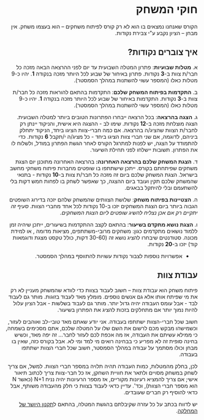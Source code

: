 <div dir='rtl' lang='he'>

חוקי המשחק
==========

הקורס שאנחנו נמצאים בו הוא לא רק קורס לפיתוח משחקים – הוא בעצמו משחק. אין מבחן –
הציון נקבע ע"י צבירת נקודות.

איך צוברים נקודות?
------------------

א.   **מטלות שבועיות**: פתרון המטלה השבועית עד יום לפני ההרצאה הבאה מזכה כל חבר/ת
    צוות ב-**3** נקודות. פתרון באיחור של שבוע לכל היותר מזכה בנקודה **1**.
    יהיו כ-9 מטלות כאלו (המספר עשוי להשתנות במהלך הסמסטר).

ב.   **התקדמות בפיתוח המשחק שלכם**: התקדמות בהתאם להוראות מזכה כל חבר/ת צוות
    ב-**3** נקודות. התקדמות באיחור של שבוע לכל היותר מזכה בנקודה **1**.
    יהיו כ-9 מטלות כאלו (המספר עשוי להשתנות במהלך הסמסטר).

ג.   **הצגה בהרצאה**: בכל הרצאה ייבחרו הפתרונות הטובים ביותר למטלה השבועית. 
    הצגה מוצלחת מזכה ב-**12** נקודות.
    שימו לב - ההצגה היא אישית, והניקוד יינתן רק לחבר/ת הצוות שהציג/ה בהרצאה.
    אם כמה חברי-צוות הציגו ביחד, הניקוד יתחלק ביניהם, לדוגמה, 
    אם שני חברי צוות הציגו ביחד - כל מציג/ה י/תקבל **6** נקודות.
    כדי להתמודד על הצגה, יש לפנות למתרגל הקורס לאחר הגשת הפתרון במודל,
    ולשלוח לו את הפתרון. 
    תשובות יישלחו לפני תחילת השיעור.

ד.   **הצגת המשחק שלכם בהרצאה האחרונה:** בהרצאה האחרונה מתוכנן יום הצגת משחקים
    שפיתחתם בקורס. ייתכן שישתתפו בו שופטים מחברות פיתוח משחקי מחשב בישראל. הצגת המשחק שלכם ביום זה
    מזכה כל חבר/ת צוות ב-**10** נקודות - בתנאי שהמשחק שלכם תקין ועובד ביום ההצגה,
    כך שאפשר לשחק בו לפחות חמש דקות בלי להשתעמם ובלי להיתקל בבאגים.

ה.   **הצטיינות בפיתוח משחק**: שלושת הצוותים שהמשחק שלהם יזכה בדירוג השופטים הגבוה
    ביותר ביום הצגת המשחקים יזכו ב-10 נקודות לכל אחד מחברי הצוות. *סעיף זה
    יתקיים רק אם אכן נצליח להשיג שופטים ליום הצגת המשחקים.*

ו.   **הצגת נושא מתקדם בשיעור**: בהתאם לקצב ההתקדמות בשיעורים, ייתכן שיהיה זמן
    ללמוד נושאים מתקדמים כגון: משחקים מרובי-משתתפים, מציאות מדומה
, או למידת מכונה. סטודנטים שיבחרו להציג נושא זה (30-60
    דקות, כולל טקסט מצגת ודוגמאות קוד) יזכו ב-**20** נקודות.

-   אפשרויות נוספות לצבור נקודות עשויות להתווסף במהלך הסמסטר.

עבודת צוות
----------

פיתוח משחק הוא עבודת צוות – חשוב לעבוד בצוות כדי לוודא שהמשחק מעניין לא רק את מי
שפיתח אותו אלא גם אנשים נוספים. 
מומלץ מאד לעבוד בזוגות.
מותר גם לעבוד לבד - אבל עומס העבודה יהיה גדול יותר.
מותר גם לעבוד בשלשות - אבל הציון עלול להיות נמוך יותר אם מתחלקים בזכות להציג את הפתרון בשיעור.

חשוב שכל חברי-הצוות ישתתפו בעבודה. אני יודע שאתם מאד טובי-לב ואוהבים לעזור,
וכשמישהו מבקש מכם לרשום את השם שלו על המטלה שלכם, אתם מסכימים בשמחה, כי ממילא
עשיתם את העבודה, אז מה אכפת לכם לעזור לחבר... זה יפה מאד, וכשיש בחינה סופית זה
לא מפריע כי בבחינה רואים מי למד ומי לא. אבל בקורס כזה, שאין בו מבחן וכולו מסתמך
על עבודה במהלך הסמסטר, חשוב שכל חברי הצוות ישתתפו בעבודה.

לכן, בחלק מהמטלות, כמות העבודה תהיה תלויה במספר חברי הצוות. למשל, אם צריך לשחק
במשחק מסויים ולתאר את חוויית השחקן, אז כל חבר-צוות צריך לכתוב תיאור אישי; אם צריך
להמציא רעיונות מקוריים, אז מספר הרעיונות יהיה נניח N+1 (כאשר N הוא מספר חברי
הצוות), וכד'. עדיין כדאי לעבוד בצוות כי חלק מהעבודה משותף, אבל כדאי להוסיף רק
חברים שעובדים.

יש לדווח בכתב על כל עזרה שקיבלתם בהגשת המטלה, בהתאם ל[תקנון היושר של המחלקה](https://www.ariel.ac.il/wp/cs/wp-content/uploads/sites/88/2020/08/Guidelines-for-Academic-Integrity.pdf).

</div>
